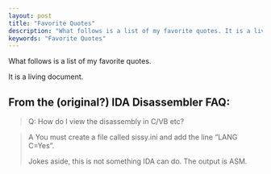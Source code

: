 ```yaml
---
layout: post
title: "Favorite Quotes"
description: "What follows is a list of my favorite quotes. It is a living document."
keywords: "Favorite Quotes"
---
```

What follows is a list of my favorite quotes. 

It is a living document.

## From the (original?) IDA Disassembler FAQ:
> Q: How do I view the disassembly in C/VB etc?

> A You must create a file called sissy.ini and add the line “LANG C=Yes”.
>  
> Jokes aside, this is not something IDA can do. The output is ASM.

